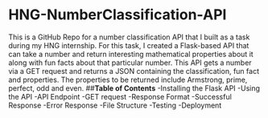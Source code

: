 # HNG-NumberClassification-API
This is a GitHub Repo for a number classification API that I built as a task during my HNG internship. For this task, I created a Flask-based API that can take a number and return interesting mathematical properties about it along with fun facts about that particular number. This API gets a number via a GET request and returns a JSON containing the classification, fun fact and properties. The properties to be returned include Armstrong, prime, perfect, odd and even.
##**Table of Contents**
-Installing the Flask API
-Using the API
-API Endpoint
 -GET request
-Response Format
 -Successful Response
 -Error Response
-File Structure
-Testing
-Deployment

